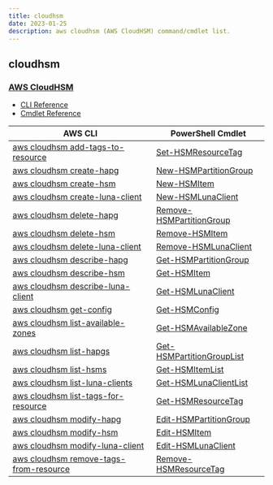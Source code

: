 ```yaml
---
title: cloudhsm
date: 2023-01-25
description: aws cloudhsm (AWS CloudHSM) command/cmdlet list.
---
```


## cloudhsm

### [AWS CloudHSM](https://aws.amazon.com/cloudhsm/)

* [CLI Reference](https://docs.aws.amazon.com/cli/latest/reference/cloudhsm/index.html)
* [Cmdlet Reference](https://docs.aws.amazon.com/powershell/latest/reference/items/AWS_Cloud_HSM_cmdlets.html)

|AWS CLI|PowerShell Cmdlet|
|----|----|
|[aws cloudhsm add-tags-to-resource](https://docs.aws.amazon.com/cli/latest/reference/cloudhsm/add-tags-to-resource.html)|[Set-HSMResourceTag](https://docs.aws.amazon.com/powershell/latest/reference/items/Set-HSMResourceTag.html)|
|[aws cloudhsm create-hapg](https://docs.aws.amazon.com/cli/latest/reference/cloudhsm/create-hapg.html)|[New-HSMPartitionGroup](https://docs.aws.amazon.com/powershell/latest/reference/items/New-HSMPartitionGroup.html)|
|[aws cloudhsm create-hsm](https://docs.aws.amazon.com/cli/latest/reference/cloudhsm/create-hsm.html)|[New-HSMItem](https://docs.aws.amazon.com/powershell/latest/reference/items/New-HSMItem.html)|
|[aws cloudhsm create-luna-client](https://docs.aws.amazon.com/cli/latest/reference/cloudhsm/create-luna-client.html)|[New-HSMLunaClient](https://docs.aws.amazon.com/powershell/latest/reference/items/New-HSMLunaClient.html)|
|[aws cloudhsm delete-hapg](https://docs.aws.amazon.com/cli/latest/reference/cloudhsm/delete-hapg.html)|[Remove-HSMPartitionGroup](https://docs.aws.amazon.com/powershell/latest/reference/items/Remove-HSMPartitionGroup.html)|
|[aws cloudhsm delete-hsm](https://docs.aws.amazon.com/cli/latest/reference/cloudhsm/delete-hsm.html)|[Remove-HSMItem](https://docs.aws.amazon.com/powershell/latest/reference/items/Remove-HSMItem.html)|
|[aws cloudhsm delete-luna-client](https://docs.aws.amazon.com/cli/latest/reference/cloudhsm/delete-luna-client.html)|[Remove-HSMLunaClient](https://docs.aws.amazon.com/powershell/latest/reference/items/Remove-HSMLunaClient.html)|
|[aws cloudhsm describe-hapg](https://docs.aws.amazon.com/cli/latest/reference/cloudhsm/describe-hapg.html)|[Get-HSMPartitionGroup](https://docs.aws.amazon.com/powershell/latest/reference/items/Get-HSMPartitionGroup.html)|
|[aws cloudhsm describe-hsm](https://docs.aws.amazon.com/cli/latest/reference/cloudhsm/describe-hsm.html)|[Get-HSMItem](https://docs.aws.amazon.com/powershell/latest/reference/items/Get-HSMItem.html)|
|[aws cloudhsm describe-luna-client](https://docs.aws.amazon.com/cli/latest/reference/cloudhsm/describe-luna-client.html)|[Get-HSMLunaClient](https://docs.aws.amazon.com/powershell/latest/reference/items/Get-HSMLunaClient.html)|
|[aws cloudhsm get-config](https://docs.aws.amazon.com/cli/latest/reference/cloudhsm/get-config.html)|[Get-HSMConfig](https://docs.aws.amazon.com/powershell/latest/reference/items/Get-HSMConfig.html)|
|[aws cloudhsm list-available-zones](https://docs.aws.amazon.com/cli/latest/reference/cloudhsm/list-available-zones.html)|[Get-HSMAvailableZone](https://docs.aws.amazon.com/powershell/latest/reference/items/Get-HSMAvailableZone.html)|
|[aws cloudhsm list-hapgs](https://docs.aws.amazon.com/cli/latest/reference/cloudhsm/list-hapgs.html)|[Get-HSMPartitionGroupList](https://docs.aws.amazon.com/powershell/latest/reference/items/Get-HSMPartitionGroupList.html)|
|[aws cloudhsm list-hsms](https://docs.aws.amazon.com/cli/latest/reference/cloudhsm/list-hsms.html)|[Get-HSMItemList](https://docs.aws.amazon.com/powershell/latest/reference/items/Get-HSMItemList.html)|
|[aws cloudhsm list-luna-clients](https://docs.aws.amazon.com/cli/latest/reference/cloudhsm/list-luna-clients.html)|[Get-HSMLunaClientList](https://docs.aws.amazon.com/powershell/latest/reference/items/Get-HSMLunaClientList.html)|
|[aws cloudhsm list-tags-for-resource](https://docs.aws.amazon.com/cli/latest/reference/cloudhsm/list-tags-for-resource.html)|[Get-HSMResourceTag](https://docs.aws.amazon.com/powershell/latest/reference/items/Get-HSMResourceTag.html)|
|[aws cloudhsm modify-hapg](https://docs.aws.amazon.com/cli/latest/reference/cloudhsm/modify-hapg.html)|[Edit-HSMPartitionGroup](https://docs.aws.amazon.com/powershell/latest/reference/items/Edit-HSMPartitionGroup.html)|
|[aws cloudhsm modify-hsm](https://docs.aws.amazon.com/cli/latest/reference/cloudhsm/modify-hsm.html)|[Edit-HSMItem](https://docs.aws.amazon.com/powershell/latest/reference/items/Edit-HSMItem.html)|
|[aws cloudhsm modify-luna-client](https://docs.aws.amazon.com/cli/latest/reference/cloudhsm/modify-luna-client.html)|[Edit-HSMLunaClient](https://docs.aws.amazon.com/powershell/latest/reference/items/Edit-HSMLunaClient.html)|
|[aws cloudhsm remove-tags-from-resource](https://docs.aws.amazon.com/cli/latest/reference/cloudhsm/remove-tags-from-resource.html)|[Remove-HSMResourceTag](https://docs.aws.amazon.com/powershell/latest/reference/items/Remove-HSMResourceTag.html)|

